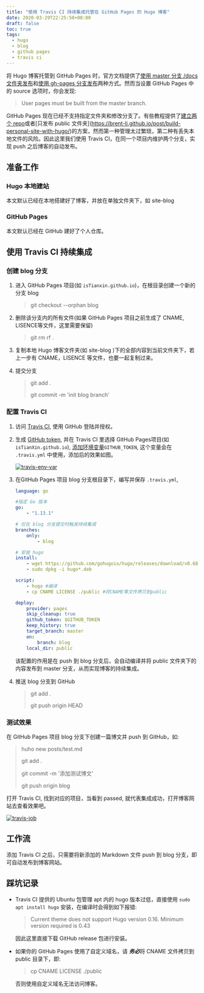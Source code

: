 ```yaml
---
title: "使用 Travis CI 持续集成托管在 GitHub Pages 的 Hugo 博客"
date: 2020-03-29T22:25:58+08:00
draft: false
toc: true
tags: 
  - hugo
  - blog
  - github pages
  - travis ci
---
```


将 Hugo 博客托管到 GitHub Pages 时，官方文档提供了[使用 master 分支 /docs 文件夹发布](https://gohugo.io/hosting-and-deployment/hosting-on-github/#deployment-of-project-pages-from-docs-folder-on-master-branch)和[使用 gh-pages 分支发布](https://gohugo.io/hosting-and-deployment/hosting-on-github/#deployment-of-project-pages-from-your-gh-pages-branch)两种方式。然而当设置 GitHub Pages 中的 source 选项时，你会发现:

> User pages must be built from the master branch.

GitHub Pages 现在已经不支持指定文件夹和修改分支了。有些教程提供了[建立两个 repo]([https://medium.com/@chswei/%E5%9C%A8-github-%E9%83%A8%E7%BD%B2-hugo-%E9%9D%9C%E6%85%8B%E7%B6%B2%E7%AB%99-9c40682dfe40](https://medium.com/@chswei/在-github-部署-hugo-靜態網站-9c40682dfe40))或者[只发布 public 文件夹](https://brent-li.github.io/post/build-personal-site-with-hugo/)的方案，然而第一种管理太过繁琐，第二种有丢失本地文件的风险。因此这里我们使用 Travis CI，在同一个项目内维护两个分支，实现 push 之后博客的自动发布。

## 准备工作

### Hugo 本地建站

本文默认已经在本地搭建好了博客，并放在单独文件夹下，如 site-blog

### GitHub Pages

本文默认已经在 GitHub 建好了个人仓库。

## 使用 Travis CI 持续集成

### 创建 blog 分支

1. 进入 GitHub Pages 项目(如 `isTianxin.github.io`)，在根目录创建一个新的分支 blog

   > git checkout --orphan blog

2. 删除该分支内的所有文件(如果 GitHub Pages 项目之前生成了 CNAME, LISENCE等文件，这里需要保留)

   > git rm rf .

3. 复制本地 Hugo 博客文件夹(如 site-blog )下的全部内容到当前文件夹下，若上一步有 CNAME，LISENCE 等文件，也要一起复制过来。

4. 提交分支

   > git add .
   >
   > git commit -m 'init blog branch'

### 配置 Travis CI

1. 访问 [Travis CI](https://travis-ci.org/), 使用 GitHub 登陆并授权。

2. 生成 [GitHub token](https://help.github.com/en/github/authenticating-to-github/creating-a-personal-access-token-for-the-command-line), 并在 Travis CI 里选择 GitHub Pages项目(如 `isTianXin.github.io`), [添加环境变量](https://docs.travis-ci.com/user/environment-variables#defining-variables-in-repository-settings)`GITHUB_TOKEN`, 这个变量会在 `.travis.yml` 中使用，添加后的效果如图。

   <a data-fancybox="gallery" href="https://tva1.sinaimg.cn/large/00831rSTgy1gdavq3atmgj322u0k241l.jpg"><img src="https://tva1.sinaimg.cn/large/00831rSTgy1gdavq3atmgj322u0k241l.jpg" alt="travis-env-var"></a>

3. 在GitHub Pages 项目 blog 分支根目录下，编写并保存 `.travis.yml`,

   ```yaml
   language: go
   
   #指定 Go 版本
   go:
       - "1.13.1"
   
   # 仅在 blog 分支提交时触发持续集成
   branches:
       only:
           - blog
   
   # 安装 hugo
   install:
       - wget https://github.com/gohugoio/hugo/releases/download/v0.68.3/hugo_0.68.3_Linux-64bit.deb
       - sudo dpkg -i hugo*.deb
   
   script:
       - hugo #编译
       - cp CNAME LICENSE ./public #将CNAME等文件拷贝到public
   
   deploy:
       provider: pages
       skip_cleanup: true
       github_token: $GITHUB_TOKEN
       keep_history: true
       target_branch: master
       on:
           branch: blog
       local_dir: public
   ```

   该配置的作用是在 push 到 blog 分支后，会自动编译并将 public 文件夹下的内容发布到 master 分支，从而实现博客的持续集成。

4. 推送 blog 分支到 GitHub

   >  git add .
   >
   >  git push origin HEAD

### 测试效果

在 GitHub Pages 项目 blog 分支下创建一篇博文并 push 到 GitHub，如:

>huho new posts/test.md
>
>git add .
>
>git commit -m '添加测试博文'
>
>git push origin blog

打开 Travis CI, 找到对应的项目，当看到 passed, 就代表集成成功，打开博客网站去查看效果吧。

<a data-fancybox="gallery" href="https://tva1.sinaimg.cn/large/00831rSTgy1gdavp6w0hjj31yo0o6tdj.jpg"><img src="https://tva1.sinaimg.cn/large/00831rSTgy1gdavp6w0hjj31yo0o6tdj.jpg" alt="travis-job"></a>

## 工作流

添加 Travis CI 之后，只需要将新添加的 Markdown 文件 push 到 blog 分支，即可自动发布到博客网站。

## 踩坑记录

- Travis CI 提供的 Ubuntu 包管理 apt 内的 hugo 版本过低，直接使用 `sudo apt install hugo` 安装，在编译时会得到如下报错:

  > Current theme does not support Hugo version 0.16. Minimum version required is 0.43

  因此这里直接下载 GitHub release 包进行安装。

- 如果你的 GitHub Pages 使用了自定义域名，请 <strong><i>务必</i></strong>将 CNAME 文件拷贝到 public 目录下，即:

  > cp CNAME LICENSE ./public

   否则使用自定义域名无法访问博客。